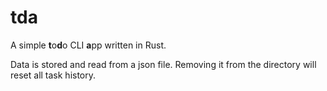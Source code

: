 # tda

A simple <b>t</b>o<b>d</b>o CLI <b>a</b>pp written in Rust.

Data is stored and read from a json file. Removing it from the directory will reset all task history.